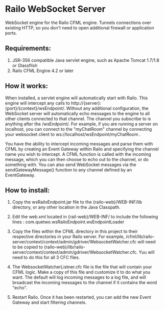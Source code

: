 Railo WebSocket Server
====================

WebSocket engine for the Railo CFML engine.  Tunnels connections over existing HTTP, so you don't need to open additional firewall or application ports.

Requirements:
-------------
  1. JSR-356 compatible Java servlet engine, such as Apache Tomcat 1.7/1.8 or Glassflish
  2. Railo CFML Engine 4.2 or later
  
How it works:
-------------
When installed, a servlet engine will automatically start with Railo.  This engine will intercept any calls to http://{server}:{port}/{context}/wsEndpoint/.  Without any additional configuration, the WebSocket server will automatically echo messages to the engine to all other clients connected to that channel.  The channel you subscribe to is anything after the /wsEndpoint/.  For example, if you are running a server on localhost, you can connect to the "myChatRoom" channel by connecting your websocket client to ws://localhost/wsEndpoint/myChatRoom .  

You have the ability to intercept incoming messages and parse them with CFML by creating an Event Gateway within Railo and specifying the channel name you wish to intercept.  A CFML function is called with the incoming message, which you can then choose to echo out to the channel, or do something with.   You can also send WebSocket messages via the sendGatewayMessage() function to any channel defined by an EventGateway.

How to install:
---------------
  1. Copy the wsRailoEndpoint.jar file to the {railo-web}/WEB-INF/lib directory, or any other location in the Java Classpath. 
  2. Edit the web.xml located in {rail-web}/WEB-INF/ to include the following lines :
    <listener>
        <listener-class>
            com.quetwo.wsRailoEndpoint.wsEndpointLoader
        </listener-class>
    </listener>
    
  3. Copy the files within the CFML directory in this project to their respective directories in your Railo server.  For example, /cfml/lib/railo-server/context/context/admin/gdriver/WebsocketWatcher.cfc will need to be copied to {railo-web}/lib/railo-server/context/context/admin/gdriver/WebsocketWatcher.cfc.   Yuu will need to do this for all 3 CFC files.
  4. The WebsocketWatcherListner.cfc file is the file that will contain your CFML logic.  Make a copy of this file and customize it to do what you want.  The default will log incoming messages to a log file, and will broadcast the incoming messages to the channel if it contains the word "echo".
  5. Restart Railo.  Once it has been restarted, you can add the new Event Gateway and start filtering channels.
  
